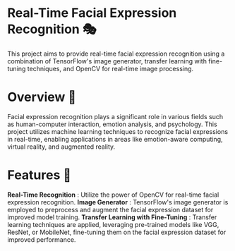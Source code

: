 
# Real-Time Facial Expression Recognition 🎭

This project aims to provide real-time facial expression recognition using a combination of TensorFlow's image generator, transfer learning with fine-tuning techniques, and OpenCV for real-time image processing.

# Overview 🌟
Facial expression recognition plays a significant role in various fields such as human-computer interaction, emotion analysis, and psychology. This project utilizes machine learning techniques to recognize facial expressions in real-time, enabling applications in areas like emotion-aware computing, virtual reality, and augmented reality.

# Features 🚀
**Real-Time Recognition** : Utilize the power of OpenCV for real-time facial expression recognition.
**Image Generator** : TensorFlow's image generator is employed to preprocess and augment the facial expression dataset for improved model training.
**Transfer Learning with Fine-Tuning** : Transfer learning techniques are applied, leveraging pre-trained models like VGG, ResNet, or MobileNet, fine-tuning them on the facial expression dataset for improved performance.
